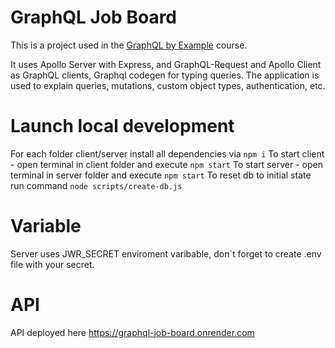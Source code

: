 # GraphQL Job Board

This is a project used in the [GraphQL by Example](https://www.udemy.com/course/graphql-by-example/?referralCode=7ACEB04674F000BAC061) course.

It uses Apollo Server with Express, and GraphQL-Request and Apollo Client as GraphQL clients, Graphql codegen for typing queries. The application is used to explain queries, mutations, custom object types, authentication, etc.

# Launch local development

For each folder client/server install all dependencies via `npm i`
To start client - open terminal in client folder and execute `npm start`
To start server - open terminal in server folder and execute `npm start`
To reset db to initial state run command `node scripts/create-db.js`

# Variable
Server uses JWR_SECRET enviroment varibable, don`t forget to create .env file with your secret.

# API
API deployed here https://graphql-job-board.onrender.com
